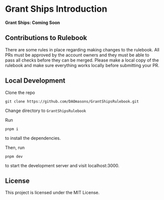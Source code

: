 # Grant Ships Introduction

**Grant Ships: Coming Soon**


## Contributions to Rulebook

There are some rules in place regarding making changes to the rulebook. All PRs must be approved by the account owners and they must be able to pass all checks before they can be merged. Please make a local copy of the rulebook and make sure everything works locally before submitting your PR.

## Local Development

Clone the repo

```copy
git clone https://github.com/DAOmasons/GrantShipsRulebook.git

```
Change directory to `GrantShipsRulebook`

Run

```copy
pnpm i
``` 

to install the dependencies.

Then, run 

```copy
pnpm dev
```

 to start the development server and visit localhost:3000.

## License

This project is licensed under the MIT License.

